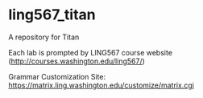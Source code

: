 # ling567_titan
A repository for Titan

Each lab is prompted by LING567 course website (http://courses.washington.edu/ling567/)

Grammar Customization Site: https://matrix.ling.washington.edu/customize/matrix.cgi
